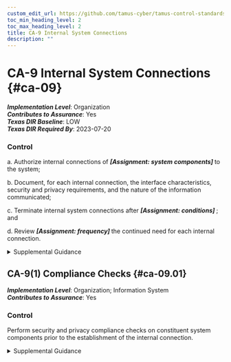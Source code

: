 ```yaml
---
custom_edit_url: https://github.com/tamus-cyber/tamus-control-standards/tree/main/content/tamus.edu/TAMUS_profile.xml
toc_min_heading_level: 2
toc_max_heading_level: 2
title: CA-9 Internal System Connections
description: ""
---
```


# CA-9 Internal System Connections {#ca-09}

_**Implementation Level**_: Organization\
_**Contributes to Assurance**_: Yes\
_**Texas DIR Baseline**_: LOW\
_**Texas DIR Required By**_: 2023-07-20

### Control

a. Authorize internal connections of <strong title="ca-09_odp.01"> <em>[Assignment: system components]</em> </strong> to the system;

b. Document, for each internal connection, the interface characteristics, security and privacy requirements, and the nature of the information communicated;

c. Terminate internal system connections after <strong title="ca-09_odp.02"> <em>[Assignment: conditions]</em> </strong> ; and

d. Review <strong title="ca-09_odp.03"> <em>[Assignment: frequency]</em> </strong> the continued need for each internal connection.

<details>
  <summary>Supplemental Guidance</summary>

Internal system connections are connections between organizational systems and separate constituent system components (i.e., connections between components that are part of the same system) including components used for system development. Intra-system connections include connections with mobile devices, notebook and desktop computers, tablets, printers, copiers, facsimile machines, scanners, sensors, and servers. Instead of authorizing each internal system connection individually, organizations can authorize internal connections for a class of system components with common characteristics and/or configurations, including printers, scanners, and copiers with a specified processing, transmission, and storage capability or smart phones and tablets with a specific baseline configuration. The continued need for an internal system connection is reviewed from the perspective of whether it provides support for organizational missions or business functions.

</details>

## CA-9(1) Compliance Checks {#ca-09.01}

_**Implementation Level**_: Organization; Information System\
_**Contributes to Assurance**_: Yes

### Control

Perform security and privacy compliance checks on constituent system components prior to the establishment of the internal connection.

<details>
  <summary>Supplemental Guidance</summary>

Compliance checks include verification of the relevant baseline configuration.

</details>

